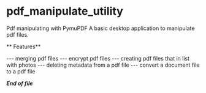 # pdf_manipulate_utility
Pdf manipulating with PymuPDF
A basic desktop application to manipulate pdf files.

** Features**

--- merging pdf files
--- encrypt pdf files
--- creating pdf files that in list with photos
--- deleting metadata from a pdf file
--- convert a document file to a pdf file

***End of file***

